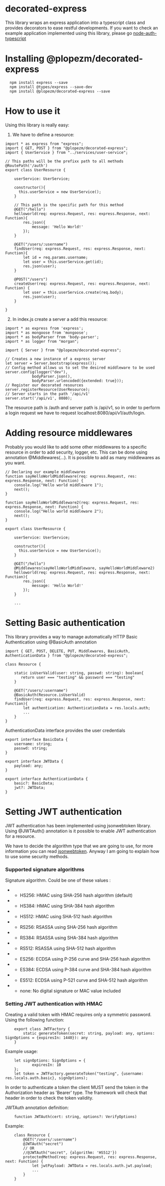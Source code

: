 # decorated-express

This library wraps an express application into a typescript class and provides decorators to ease restful developments. If you want to check an example application implemented using this library, please go [node-auth-typescript](https://github.com/plopezm/node-auth-typescript)

# Installing @plopezm/decorated-express

```
  npm install express --save
  npm install @types/express --save-dev
  npm install @plopezm/decorated-express --save
```

# How to use it

Using this library is really easy:

1. We have to define a resource:

```
import * as express from "express";
import { GET, POST } from "@plopezm/decorated-express";
import { UserService } from "../services/user-service";

// This paths will be the prefixx path to all methods
@RoutePath('/auth')
export class UserResource {

    userService: UserService;

    constructor(){        
      this.userService = new UserService();
    }

    // This path is the specific path for this method
    @GET("/hello")
    helloworld(req: express.Request, res: express.Response, next: Function){
        res.json({
            message: 'Hello World!'
        });
    }

    @GET("/users/:username")
    findUser(req: express.Request, res: express.Response, next: Function){
        let id = req.params.username;
        let user = this.userService.get(id);
        res.json(user);
    }

    @POST("/users")
    createUser(req: express.Request, res: express.Response, next: Function) {
        let user = this.userService.create(req.body);
        res.json(user);
    }

}

```

2. In index.js create a server a add this resource:

```
import * as express from 'express';
import * as mongoose from 'mongoose';
import * as bodyParser from 'body-parser';
import * as logger from "morgan";

import { Server } from "@plopezm/decorated-express";

// Creates a new instance of a express server
let server = Server.bootstrap(express());
// Config method allows us to set the desired middleware to be used
server.config(logger("dev"),
            bodyParser.json(),
            bodyParser.urlencoded({extended: true}));
// Register our decorated resources
server.registerResource(UserResource);
// Server starts in the path '/api/v1'
server.start('/api/v1', 8080);

```

The resource path is /auth and server path is /api/v1, so in order to perform a login request we have to request localhost:8080/api/v1/auth/login.


# Adding resource middlewares

Probably you would like to add some other middlewares to a specific resource in order to add security, logger, etc. This can be done using annotation @Middlewares(...). It is possible to add as many middlewares as you want.

```
// Declaring our example middlewares
function sayHelloWorldMiddleware(req: express.Request, res: express.Response, next: Function) {
    console.log("Hello world middleware 1");
    next();
}

function sayHelloWorldMiddleware2(req: express.Request, res: express.Response, next: Function) {
    console.log("Hello world middleware 2");
    next();
}

export class UserResource {

    userService: UserService;

    constructor(){        
      this.userService = new UserService();
    }

    @GET("/hello")
    @Middlewares(sayHelloWorldMiddleware, sayHelloWorldMiddleware2)
    helloworld(req: express.Request, res: express.Response, next: Function){
        res.json({
            message: 'Hello World!'
        });
    }

    ...
```
# Setting Basic authentication

This library provides a way to manage automatically HTTP Basic Authentication using @BasicAuth annotation

```
import { GET, POST, DELETE, PUT, Middlewares, BasicAuth, AuthenticationData } from "@plopezm/decorated-express";

class Resource {

    static isUserValid(user: string, passwd: string): boolean{
       return user === "testing" && password === "testing"   
    }

    @GET("/users/:username")
    @BasicAuth(Resource.isUserValid)
    findUser(req: express.Request, res: express.Response, next: Function){
        let authentication: AuthenticationData = res.locals.auth;
        ...
    }
}

```

AuthenticationData interface provides the user credentials

```
export interface BasicData {
    username: string;
    passwd: string;
}

export interface JWTData {
    payload: any;
}

export interface AuthenticationData {
    basic?: BasicData;
    jwt?: JWTData;
}
```

# Setting JWT authentication

JWT authentication has been implemented using jsonwebtoken library. Using @JWTAuth() annotation is it possible to enable JWT authentication for a resource.

We have to decide the algorithm type that we are going to use, for more information you can read [jsonwebtoken](https://github.com/auth0/node-jsonwebtoken). Anyway I am going to explain how to use some security methods.

### Supported signature algorithms

Signature algorithm. Could be one of these values :

* - HS256:    HMAC using SHA-256 hash algorithm (default)
* - HS384:    HMAC using SHA-384 hash algorithm
* - HS512:    HMAC using SHA-512 hash algorithm
* - RS256:    RSASSA using SHA-256 hash algorithm
* - RS384:    RSASSA using SHA-384 hash algorithm
* - RS512:    RSASSA using SHA-512 hash algorithm
* - ES256:    ECDSA using P-256 curve and SHA-256 hash algorithm
* - ES384:    ECDSA using P-384 curve and SHA-384 hash algorithm
* - ES512:    ECDSA using P-521 curve and SHA-512 hash algorithm
* - none:     No digital signature or MAC value included


### Setting JWT authentication with HMAC

Creating a valid token with HMAC requires only a symmetric password. Using the following function:

```
    export class JWTFactory {
        static generateToken(secret: string, payload: any, options: SignOptions = {expiresIn: 1440}): any
    }
```

Example usage:

```
    let signOptions: SignOptions = {
            expiresIn: 10
    };
    let token = JWTFactory.generateToken("testing", {username: res.locals.auth.basic}, signOptions);
```

In order to authenticate a token the client MUST send the token in the Authorization header as 'Bearer' type. The framework will check that header in order to check the token validity.

JWTAuth annotation definition:

```
    function JWTAuth(cert: string, options?: VerifyOptions)
```

Example:

```
    class Resource {
        @GET("/users/:username")
        @JWTAuth("secret")
        // OR 
        //@JWTAuth("secret", {algorithm: 'HS512'})
        protectedMethod(req: express.Request, res: express.Response, next: Function) {
            let jwtPayload: JWTData = res.locals.auth.jwt.payload;
            ...
        }
    }
```

